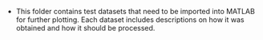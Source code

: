 - This folder contains test datasets that need to be imported into MATLAB for further plotting. Each dataset includes descriptions on how it was obtained and how it should be processed.